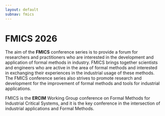 ```yaml
---
layout: default
subnav: fmics
---
```

 
# FMICS 2026

The aim of the **FMICS** conference series is to provide a forum for researchers and practitioners who are interested in the development and application of formal methods in industry. FMICS brings together scientists and engineers who are active in the area of formal methods and interested in exchanging their experiences in the industrial usage of these methods. The FMICS conference series also strives to promote research and development for the improvement of formal methods and tools for industrial applications.

FMICS is the **ERCIM** Working Group conference on Formal Methods for Industrial Critical Systems, and it is the key conference in the intersection of industrial applications and Formal Methods.


